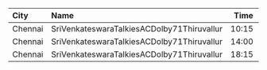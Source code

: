| City    | Name                                       |  Time | Type  | Price | Capacity | Booked |
| :------ | :----------------------------------------- | ----: | :---- | ----: | -------: | -----: |
| Chennai | SriVenkateswaraTalkiesACDolby71Thiruvallur | 10:15 | First |   50₹ |      172 |     96 |
| Chennai | SriVenkateswaraTalkiesACDolby71Thiruvallur | 14:00 | First |   50₹ |      172 |     96 |
| Chennai | SriVenkateswaraTalkiesACDolby71Thiruvallur | 18:15 | First |   50₹ |      172 |     96 |